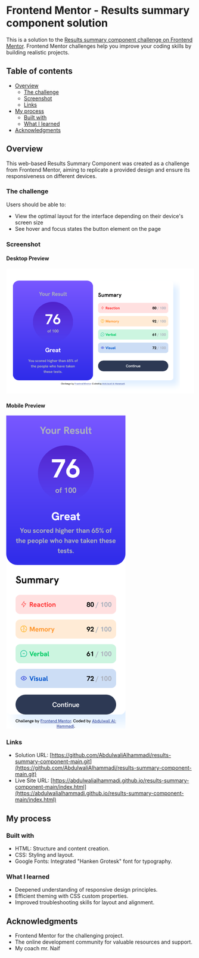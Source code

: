 # Frontend Mentor - Results summary component solution

This is a solution to the [Results summary component challenge on Frontend Mentor](https://www.frontendmentor.io/challenges/results-summary-component-CE_K6s0maV). Frontend Mentor challenges help you improve your coding skills by building realistic projects. 

## Table of contents

- [Overview](#overview)
  - [The challenge](#the-challenge)
  - [Screenshot](#screenshot)
  - [Links](#links)
- [My process](#my-process)
  - [Built with](#built-with)
  - [What I learned](#what-i-learned)
- [Acknowledgments](#acknowledgments)


## Overview

This web-based Results Summary Component was created as a challenge from Frontend Mentor, aiming to replicate a provided design and ensure its responsiveness on different devices.

### The challenge

Users should be able to:

- View the optimal layout for the interface depending on their device's screen size
- See hover and focus states the button element on the page

### Screenshot

#### Desktop Preview

![Desktop preview](./screenshots/Results-summary-component-desktop-preview.png)

#### Mobile Preview

![Mobile preview](./screenshots/Results-summary-component-mobile-preview.png)

### Links

- Solution URL: [https://github.com/AbdulwaliAlhammadi/results-summary-component-main.git](https://github.com/AbdulwaliAlhammadi/results-summary-component-main.git)
- Live Site URL: [https://abdulwalialhammadi.github.io/results-summary-component-main/index.html](https://abdulwalialhammadi.github.io/results-summary-component-main/index.html)

## My process

### Built with

- HTML: Structure and content creation.
- CSS: Styling and layout.
- Google Fonts: Integrated "Hanken Grotesk" font for typography.

### What I learned

- Deepened understanding of responsive design principles.
- Efficient theming with CSS custom properties.
- Improved troubleshooting skills for layout and alignment.

## Acknowledgments

- Frontend Mentor for the challenging project.
- The online development community for valuable resources and support.
- My coach mr. Naif 
